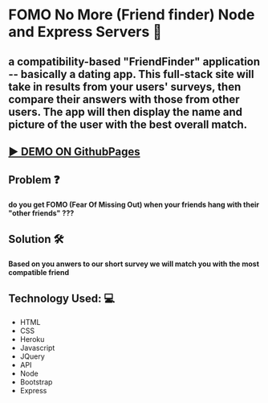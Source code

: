 
# FOMO No More (Friend finder) Node and Express Servers :round_pushpin:

## a compatibility-based "FriendFinder" application -- basically a dating app. This full-stack site will take in results from your users' surveys, then compare their answers with those from other users. The app will then display the name and picture of the user with the best overall match. 

## [ :arrow_forward: DEMO ON GithubPages](https://enterlink.test)

## Problem :question:
#### do you get FOMO (Fear Of Missing Out) when your friends hang with their "other friends" ???

## Solution :hammer_and_wrench: 
#### Based on you anwers to our short survey we will match you with the most compatible friend 


## Technology Used: :computer:
* HTML
* CSS 
* Heroku
* Javascript 
* JQuery 
* API
* Node 
* Bootstrap
* Express



